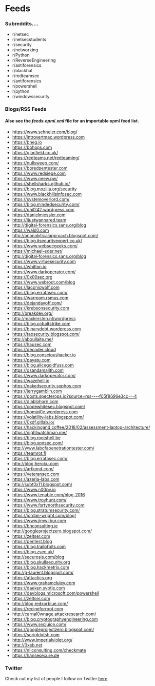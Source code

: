 # Feeds

### Subreddits....
* r/netsec
* r/netsecstudents
* r/security
* r/networking
* r/Python
* r/ReverseEngineering
* r/antiforensics
* r/blackhat
* r/redteamsec
* r/antiforensics
* r/powershell
* r/python
* r/windowssecurity


### Blogs/RSS Feeds
#### Also see the *feeds.opml.xml* file for an importable opml feed list.
* https://www.schneier.com/blog/
* https://introvertmac.wordpress.com
* https://bneg.io
* https://bohops.com
* https://glanfield.co.uk/
* https://redteams.net/redteaming/
* https://nullsweep.com/
* https://boredpentester.com
* https://www.redsiege.com
* https://www.peew.pw/
* https://shellsharks.github.io/
* https://blog.mozilla.org/security
* https://www.blackhillsinfosec.com
* https://systemoverlord.com/
* https://blog.mindedsecurity.com/
* https://phil242.wordpress.com
* https://danielmiessler.com
* https://ijustwannared.team
* http://digital-forensics.sans.org/blog
* https://wald0.com
* http://ananalyticalapproach.blogspot.com/
* https://blog.itsecurityexpert.co.uk/
* https://www.websecgeeks.com/
* https://michael-eder.net/
* http://digital-forensics.sans.org/blog
* https://www.virtuesecurity.com
* https://whitton.io
* https://www.darkoperator.com/
* https://0x00sec.org
* https://www.webroot.com/blog
* https://laconicwolf.com
* https://blog.erratasec.com/
* https://warroom.rsmus.com
* https://dejandayoff.com/
* https://krebsonsecurity.com
* http://breakdev.org/
* http://maxkersten.nl/wordpress
* https://blog.cobaltstrike.com
* https://binarydebt.wordpress.com
* https://taosecurity.blogspot.com/
* http://aboullaite.me/
* https://hausec.com
* https://decoder.cloud
* https://blog.conscioushacker.io
* https://payatu.com
* https://blog.alicegoldfuss.com
* https://osandamalith.com
* https://www.darkoperator.com/
* https://wazehell.io
* https://nakedsecurity.sophos.com
* https://jerrygamblin.com
* https://posts.specterops.io?source=rss----f05f8696e3cc---4
* https://diablohorn.com
* https://codewhitesec.blogspot.com/
* https://homjxi0e.wordpress.com
* https://volatility-labs.blogspot.com/
* https://0xdf.gitlab.io/
* https://hackingand.coffee/2018/02/assessment-laptop-architecture/
* https://nightwatchman.me/
* https://blog.rootshell.be
* https://blog.xpnsec.com/
* http://www.labofapenetrationtester.com/
* https://teamrot.fi
* https://blog.erratasec.com/
* http://blog.heroku.com
* https://artkond.com/
* https://veteransec.com
* https://azeria-labs.com
* http://subt0x11.blogspot.com/
* https://www.n00py.io
* https://www.tenable.com/blog-2016
* https://www.troyhunt.com/
* https://www.fortynorthsecurity.com
* https://blog.stratumsecurity.com/
* https://jordan-wright.com/blog/
* https://www.jimwilbur.com
* https://bhconsulting.ie
* http://googleprojectzero.blogspot.com/
* https://zeltser.com
* https://pentest.blog
* https://blog.trailofbits.com
* https://blog.zsec.uk/
* http://securosis.com/blog
* https://blog.skullsecurity.org
* https://blog.hackmetrix.com
* http://g-laurent.blogspot.com/
* https://attactics.org
* https://www.grahamcluley.com
* https://daeken.svbtle.com
* https://devblogs.microsoft.com/powershell
* https://zeltser.com
* http://blog.redxorblue.com/
* https://recipeforroot.com
* http://carnal0wnage.attackresearch.com/
* https://blog.cryptographyengineering.com
* https://www.secjuice.com/
* https://googleprojectzero.blogspot.com/
* https://scriptdotsh.com
* http://www.imperialviolet.org/
* http://0xeb.net
* https://niiconsulting.com/checkmate
* https://hansesecure.de

### Twitter
Check out my list of people I follow on Twitter [here](https://github.com/shellsharks/assorted/blob/master/apis/twitter/userlist.txt)

